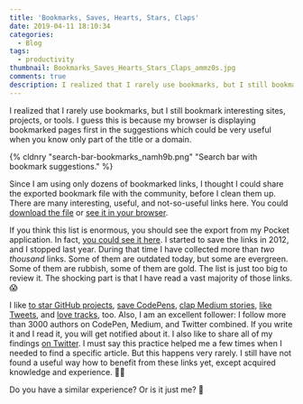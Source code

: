 ```yaml
---
title: 'Bookmarks, Saves, Hearts, Stars, Claps'
date: 2019-04-11 18:10:34
categories:
  - Blog
tags:
  - productivity
thumbnail: Bookmarks_Saves_Hearts_Stars_Claps_ammz0s.jpg
comments: true
description: I realized that I rarely use bookmarks, but I still bookmark interesting sites, projects, or tools.
---
```


I realized that I rarely use bookmarks, but I still bookmark interesting sites, projects, or tools. I guess this is because my browser is displaying bookmarked pages first in the suggestions which could be very useful when you know only part of the title or a domain.

<!--more-->

{% cldnry "search-bar-bookmarks_namh9b.png" "Search bar with bookmark suggestions." %}

Since I am using only dozens of bookmarked links, I thought I could share the exported bookmark file with the community, before I clean them up. There are many interesting, useful, and not-so-useful links here. You could [download the file] or <a href="/bookmarks/browser/" target="_blank">see it in your browser</a>.

If you think this list is enormous, you should see the export from my Pocket application. In fact, <a href="/bookmarks/pocket/" target="_blank">you could see it here</a>. I started to save the links in 2012, and I stopped last year. During that time I have collected more than *two thousand* links. Some of them are outdated today, but some are evergreen. Some of them are rubbish, some of them are gold. The list is just too big to review it. The shocking part is that I have read a vast majority of those links. 😱

I like [to star GitHub projects], [save CodePens], [clap Medium stories], [like Tweets], and [love tracks], too. Also, I am an excellent follower: I follow more than 3000 authors on CodePen, Medium, and Twitter combined. If you write it and I read it, you will get notified about it. I also like to share all of my findings [on Twitter]. I must say this practice helped me a few times when I needed to find a specific article. But this happens very rarely. I still have not found a useful way how to benefit from these links yet, except acquired knowledge and experience. 🤷‍♂

Do you have a similar experience? Or is it just me? 🤔

[download the file]: /bookmarks/bookmarks.zip
[to star GitHub projects]: https://github.com/maliMirkec?tab=stars
[save CodePens]: https://codepen.io/CiTA/pens/loved/?grid_type=list
[clap Medium stories]: https://medium.com/@malimirkeccita/has-recommended
[like Tweets]: https://twitter.com/malimirkeccita
[love tracks]: https://www.last.fm/user/maliMirkec/loved
[on Twitter]: https://twitter.com/malimirkeccita
